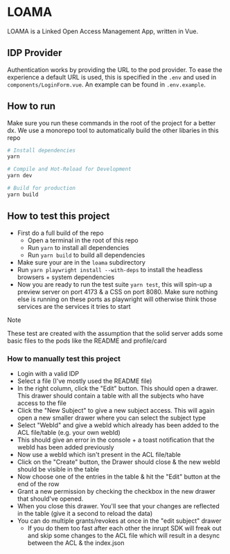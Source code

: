 # LOAMA

LOAMA is a Linked Open Access Management App, written in Vue.

## IDP Provider

Authentication works by providing the URL to the pod provider. To ease the experience a default URL is used, this is specified in the `.env` and used in `components/LoginForm.vue`. An example can be found in `.env.example`.

## How to run

Make sure you run these commands in the root of the project for a better dx. We use a monorepo tool to automatically build the other libaries in this repo

```sh
# Install dependencies
yarn

# Compile and Hot-Reload for Development
yarn dev

# Build for production
yarn build

```

## How to test this project

- First do a full build of the repo
    - Open a terminal in the root of this repo
    - Run `yarn` to install all dependencies
    - Run `yarn build` to build all dependencies
- Make sure your are in the `loama` subdirectory
- Run `yarn playwright install --with-deps` to install the headless browsers + system dependencies
- Now you are ready to run the test suite `yarn test`, this will spin-up a preview server on port 4173 & a CSS on port 8080. Make sure nothing else is running on these ports as playwright will otherwise think those services are the services it tries to start

> [!NOTE]
> These test are created with the assumption that the solid server adds some basic files to the pods like the README and profile/card

### How to manually test this project
- Login with a valid IDP
- Select a file (I've mostly used the README file)
- In the right column, click the "Edit" button. This should open a drawer. 
  This drawer should contain a table with all the subjects who have access to the file
- Click the "New Subject" to give a new subject access. This will again open a new smaller drawer where you can select the subject type
- Select "WebId" and give a webId which already has been added to the ACL file/table (e.g. your own webId)
- This should give an error in the console + a toast notification that the webId has been added previously
- Now use a webId which isn't present in the ACL file/table
- Click on the "Create" button, the Drawer should close & the new webId should be visible in the table
- Now choose one of the entries in the table & hit the "Edit" button at the end of the row
- Grant a new permission by checking the checkbox in the new drawer that should've opened.
- When you close this drawer. You'll see that your changes are reflected in the table (give it a second to reload the data)
- You can do multiple grants/revokes at once in the "edit subject" drawer
  - If you do them too fast after each other the inrupt SDK will freak out and skip some changes to the ACL file which will result in a desync between the ACL & the index.json
